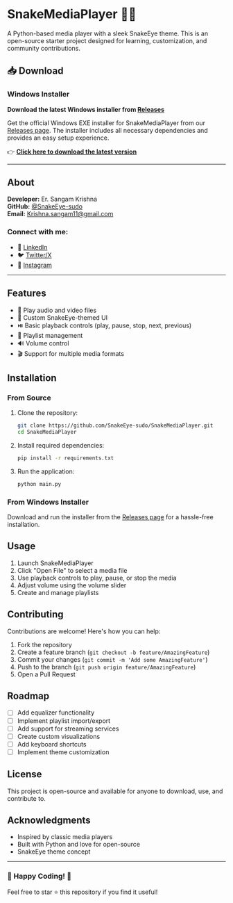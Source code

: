 # SnakeMediaPlayer 🐍🎵

A Python-based media player with a sleek SnakeEye theme. This is an open-source starter project designed for learning, customization, and community contributions.

## 📥 Download

### Windows Installer

**Download the latest Windows installer from [Releases](https://github.com/SnakeEye-sudo/SnakeMediaPlayer/releases)**

Get the official Windows EXE installer for SnakeMediaPlayer from our [Releases page](https://github.com/SnakeEye-sudo/SnakeMediaPlayer/releases). The installer includes all necessary dependencies and provides an easy setup experience.

👉 **[Click here to download the latest version](https://github.com/SnakeEye-sudo/SnakeMediaPlayer/releases/latest)**

---

## About

**Developer:** Er. Sangam Krishna  
**GitHub:** [@SnakeEye-sudo](https://github.com/SnakeEye-sudo)  
**Email:** Krishna.sangam11@gmail.com

### Connect with me:

- 🔗 [LinkedIn](https://www.linkedin.com/in/sangam-k-799ba8373/)
- 🐦 [Twitter/X](https://x.com/SangamKrishna3)
- 📸 [Instagram](https://www.instagram.com/sangam_krishnaa_/)

---

## Features

- 🎵 Play audio and video files
- 🎨 Custom SnakeEye-themed UI
- ⏯️ Basic playback controls (play, pause, stop, next, previous)
- 📂 Playlist management
- 🔊 Volume control
- 🎬 Support for multiple media formats

## Installation

### From Source

1. Clone the repository:
   ```bash
   git clone https://github.com/SnakeEye-sudo/SnakeMediaPlayer.git
   cd SnakeMediaPlayer
   ```

2. Install required dependencies:
   ```bash
   pip install -r requirements.txt
   ```

3. Run the application:
   ```bash
   python main.py
   ```

### From Windows Installer

Download and run the installer from the [Releases page](https://github.com/SnakeEye-sudo/SnakeMediaPlayer/releases) for a hassle-free installation.

## Usage

1. Launch SnakeMediaPlayer
2. Click "Open File" to select a media file
3. Use playback controls to play, pause, or stop the media
4. Adjust volume using the volume slider
5. Create and manage playlists

## Contributing

Contributions are welcome! Here's how you can help:

1. Fork the repository
2. Create a feature branch (`git checkout -b feature/AmazingFeature`)
3. Commit your changes (`git commit -m 'Add some AmazingFeature'`)
4. Push to the branch (`git push origin feature/AmazingFeature`)
5. Open a Pull Request

## Roadmap

- [ ] Add equalizer functionality
- [ ] Implement playlist import/export
- [ ] Add support for streaming services
- [ ] Create custom visualizations
- [ ] Add keyboard shortcuts
- [ ] Implement theme customization

## License

This project is open-source and available for anyone to download, use, and contribute to.

## Acknowledgments

- Inspired by classic media players
- Built with Python and love for open-source
- SnakeEye theme concept

---

### 🐍 Happy Coding! 🎵

Feel free to star ⭐ this repository if you find it useful!
